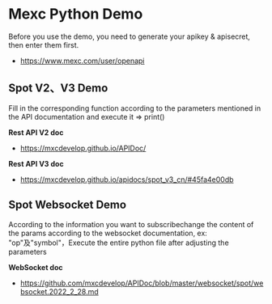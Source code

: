 # Mexc Python Demo

Before you use the demo, you need to generate your apikey & apisecret, then enter them first.

* <https://www.mexc.com/user/openapi>

## Spot V2、V3 Demo 

Fill in the corresponding function according to the parameters mentioned in the API documentation and execute it => print()

**Rest API V2 doc**

* <https://mxcdevelop.github.io/APIDoc/>

**Rest API V3 doc**

* <https://mxcdevelop.github.io/apidocs/spot_v3_cn/#45fa4e00db>

## Spot Websocket Demo 

According to the information you want to subscribechange the content of the params according to the websocket documentation, ex: "op"及"symbol"，Execute the entire python file after adjusting the parameters

**WebSocket doc**

* <https://github.com/mxcdevelop/APIDoc/blob/master/websocket/spot/websocket.2022_2_28.md>
